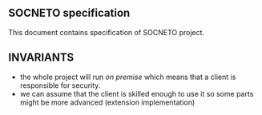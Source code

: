 SOCNETO specification
---

This document contains specification of SOCNETO project.

## INVARIANTS

* the whole project will run *on premise* which means that a client is responsible for security.
* we can assume that the client is skilled enough to use it so some parts might be more advanced (extension implementation)


